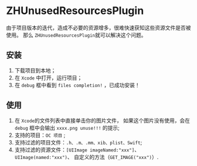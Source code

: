 # ZHUnusedResourcesPlugin
由于项目版本的迭代，造成不必要的资源增多，很难快速获知这些资源文件是否被使用。
那么 `ZHUnusedResourcesPlugin`就可以解决这个问题。

## 安装
1. 下载项目到本地； 
2. 在 `Xcode` 中打开，运行项目； 
3. 在 `debug` 框中看到 `files completion!` ，已成功安装！

## 使用
1. 在 `Xcode`的文件列表中直接单击你的图片文件，
如果这个图片没有使用，会在 `debug` 框中会输出 `xxxx.png unuse!!!` 的提示;
2. 支持的项目：`OC 项目` ;
3. 支持过滤的项目文件：`.h、.m、.mm、xib、plist、Swift`;
4. 支持过滤的资源文件：`[UIImage imageNamed:"xxx"]`、`UIImage(named:"xxx")`、 
自定义的方法（`GET_IMAGE("xxx")`）.
